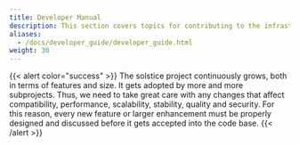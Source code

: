 ```yaml
---
title: Developer Manual
description: This section covers topics for contributing to the infrastructure framework.
aliases:
  - /docs/developer_guide/developer_guide.html
weight: 30
---
```


{{< alert color="success" >}}
The solstice project continuously grows, both in terms of features and size. It gets adopted by more and more subprojects. Thus, we need to take great care with any changes that affect compatibility, performance, scalability, stability, quality and security. For this reason, every new feature or larger enhancement must be properly designed and discussed before it gets accepted into the code base.
{{< /alert >}}
